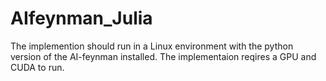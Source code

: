 # AIfeynman_Julia
The implemention should run in a Linux environment with the python version of the AI-feynman installed. 
The implementaion reqires a GPU and CUDA to run. 
